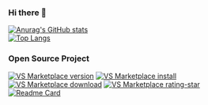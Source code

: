 ### Hi there 👋

[![Anurag's GitHub stats](https://github-readme-stats.vercel.app/api?username=dineug&count_private=true&show_icons=true&theme=radical)](https://github.com/dineug)  
[![Top Langs](https://github-readme-stats.vercel.app/api/top-langs/?username=dineug&layout=compact&hide=html,css&theme=radical)](https://github.com/dineug)

### Open Source Project

[![VS Marketplace version](https://vsmarketplacebadge.apphb.com/version-short/dineug.vuerd-vscode.svg?style=flat-square&color=blue&logo=visual-studio-code)](https://marketplace.visualstudio.com/items?itemName=dineug.vuerd-vscode)
[![VS Marketplace install](https://vsmarketplacebadge.apphb.com/installs-short/dineug.vuerd-vscode.svg?style=flat-square&color=blue)](https://marketplace.visualstudio.com/items?itemName=dineug.vuerd-vscode)
[![VS Marketplace download](https://vsmarketplacebadge.apphb.com/downloads-short/dineug.vuerd-vscode.svg?style=flat-square&color=blue)](https://marketplace.visualstudio.com/items?itemName=dineug.vuerd-vscode)
[![VS Marketplace rating-star](https://vsmarketplacebadge.apphb.com/rating-star/dineug.vuerd-vscode.svg?style=flat-square&color=blue)](https://marketplace.visualstudio.com/items?itemName=dineug.vuerd-vscode&ssr=false#review-details)  
[![Readme Card](https://github-readme-stats.vercel.app/api/pin/?username=vuerd&repo=vuerd&theme=radical)](https://github.com/vuerd/vuerd)

<!--
**dineug/dineug** is a ✨ _special_ ✨ repository because its `README.md` (this file) appears on your GitHub profile.

Here are some ideas to get you started:

- 🔭 I’m currently working on ...
- 🌱 I’m currently learning ...
- 👯 I’m looking to collaborate on ...
- 🤔 I’m looking for help with ...
- 💬 Ask me about ...
- 📫 How to reach me: ...
- 😄 Pronouns: ...
- ⚡ Fun fact: ...
-->
